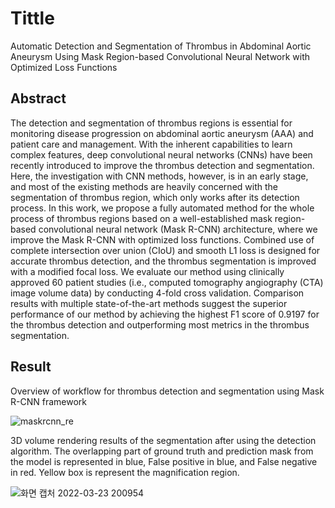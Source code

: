 # Tittle
Automatic Detection and Segmentation of Thrombus in Abdominal Aortic Aneurysm Using Mask Region-based Convolutional Neural Network with Optimized Loss Functions

## Abstract
The detection and segmentation of thrombus regions is essential for monitoring disease progression on abdominal aortic aneurysm (AAA) and patient care and management. 
With the inherent capabilities to learn complex features, deep convolutional neural networks (CNNs) have been recently introduced to improve the thrombus detection and segmentation. Here, the investigation with CNN methods, however, is in an early stage, and most of the existing methods are heavily concerned with the segmentation of thrombus region, which only works after its detection process. 
In this work, we propose a fully automated method for the whole process of thrombus regions based on a well-established
mask region-based convolutional neural network (Mask R-CNN) architecture, where we improve the Mask R-CNN with optimized loss functions. 
Combined use of complete intersection over union (CIoU) and smooth L1 loss is designed for accurate thrombus detection, and the thrombus segmentation is improved with a modified focal loss. We evaluate our method using clinically approved 60 patient studies (i.e., computed tomography angiography (CTA) image volume data) by conducting 4-fold cross validation. Comparison results with multiple state-of-the-art methods suggest the superior performance of our method by achieving the highest F1 score of 0.9197 for the thrombus detection and outperforming most metrics in the thrombus segmentation.

## Result 

Overview of workflow for thrombus detection and segmentation using Mask R-CNN framework


![maskrcnn_re](https://user-images.githubusercontent.com/96813784/159687150-0388e330-b3d7-429f-af74-daeed6d18a34.png)




3D volume rendering results of the segmentation after using the detection algorithm. 
The overlapping part of ground truth and prediction mask from the model is represented in blue, False positive in blue, and False negative in red. Yellow box is represent the magnification region.


![화면 캡처 2022-03-23 200954](https://user-images.githubusercontent.com/96813784/159686837-f4c88d09-ff91-4545-97db-73c23d243d67.png)
